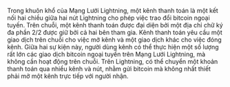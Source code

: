 Trong khuôn khổ của Mạng Lưới Lightning, một kênh thanh toán là một kết nối hai chiều giữa hai nút Lightning cho phép việc trao đổi bitcoin ngoại tuyến. Trên chuỗi, một kênh thanh toán được đại diện bởi một địa chỉ chữ ký đa phần 2/2 được giữ bởi cả hai bên tham gia. Kênh thanh toán yêu cầu một giao dịch trên chuỗi cho việc mở kênh và một giao dịch khác cho việc đóng kênh. Giữa hai sự kiện này, người dùng kênh có thể thực hiện một số lượng rất lớn các giao dịch bitcoin ngoại tuyến trên Mạng Lưới Lightning, mà không cần hoạt động trên chuỗi. Trên Lightning, có thể chuyển một khoản thanh toán qua nhiều kênh và nút, nhằm gửi bitcoin mà không nhất thiết phải mở một kênh trực tiếp với người nhận.
